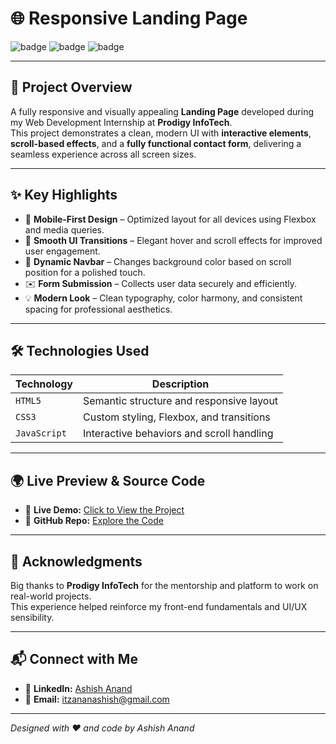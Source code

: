 # 🌐 Responsive Landing Page

![badge](https://img.shields.io/badge/Project-Responsive%20Landing%20Page-blueviolet) ![badge](https://img.shields.io/badge/TechStack-HTML%20%7C%20CSS%20%7C%20JavaScript-orange) ![badge](https://img.shields.io/badge/Status-Completed-brightgreen)

---

## 🚀 Project Overview

A fully responsive and visually appealing **Landing Page** developed during my Web Development Internship at **Prodigy InfoTech**.  
This project demonstrates a clean, modern UI with **interactive elements**, **scroll-based effects**, and a **fully functional contact form**, delivering a seamless experience across all screen sizes.

---

## ✨ Key Highlights

- 📱 **Mobile-First Design** – Optimized layout for all devices using Flexbox and media queries.
- 🎨 **Smooth UI Transitions** – Elegant hover and scroll effects for improved user engagement.
- 📌 **Dynamic Navbar** – Changes background color based on scroll position for a polished touch.
- ✉️ **Form Submission** – Collects user data securely and efficiently.
- 💡 **Modern Look** – Clean typography, color harmony, and consistent spacing for professional aesthetics.

---

## 🛠️ Technologies Used

| Technology   | Description                               |
|--------------|-------------------------------------------|
| `HTML5`      | Semantic structure and responsive layout  |
| `CSS3`       | Custom styling, Flexbox, and transitions  |
| `JavaScript` | Interactive behaviors and scroll handling |

---

## 🌍 Live Preview & Source Code

- 🔴 **Live Demo:** [Click to View the Project](https://lnkd.in/d6wbyfHV)  
- 📁 **GitHub Repo:** [Explore the Code](https://lnkd.in/dmJDqc6J)

---

## 🙌 Acknowledgments

Big thanks to **Prodigy InfoTech** for the mentorship and platform to work on real-world projects.  
This experience helped reinforce my front-end fundamentals and UI/UX sensibility.

---

## 📬 Connect with Me

- 💼 **LinkedIn:** [Ashish Anand](https://linkedin.com)
- 📧 **Email:** itzananashish@gmail.com

---

_Designed with ❤️ and code by Ashish Anand_
